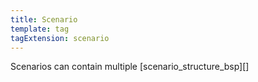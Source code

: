 ```yaml
---
title: Scenario
template: tag
tagExtension: scenario
---
```


Scenarios can contain multiple [scenario_structure_bsp][]

